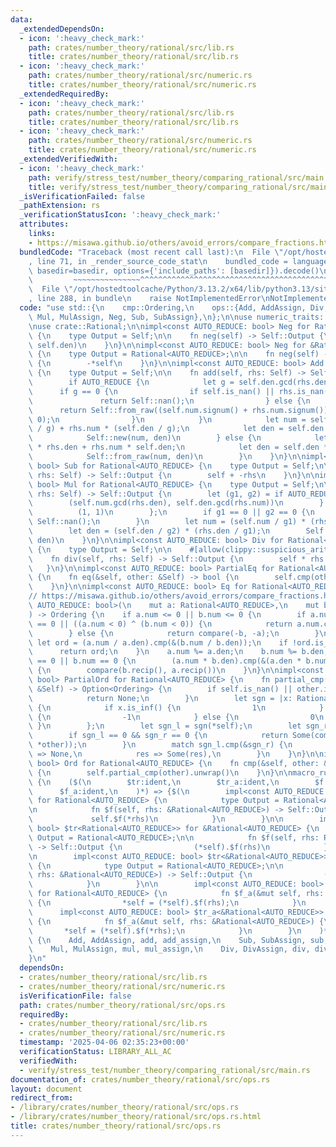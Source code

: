 ```yaml
---
data:
  _extendedDependsOn:
  - icon: ':heavy_check_mark:'
    path: crates/number_theory/rational/src/lib.rs
    title: crates/number_theory/rational/src/lib.rs
  - icon: ':heavy_check_mark:'
    path: crates/number_theory/rational/src/numeric.rs
    title: crates/number_theory/rational/src/numeric.rs
  _extendedRequiredBy:
  - icon: ':heavy_check_mark:'
    path: crates/number_theory/rational/src/lib.rs
    title: crates/number_theory/rational/src/lib.rs
  - icon: ':heavy_check_mark:'
    path: crates/number_theory/rational/src/numeric.rs
    title: crates/number_theory/rational/src/numeric.rs
  _extendedVerifiedWith:
  - icon: ':heavy_check_mark:'
    path: verify/stress_test/number_theory/comparing_rational/src/main.rs
    title: verify/stress_test/number_theory/comparing_rational/src/main.rs
  _isVerificationFailed: false
  _pathExtension: rs
  _verificationStatusIcon: ':heavy_check_mark:'
  attributes:
    links:
    - https://misawa.github.io/others/avoid_errors/compare_fractions.html
  bundledCode: "Traceback (most recent call last):\n  File \"/opt/hostedtoolcache/Python/3.13.2/x64/lib/python3.13/site-packages/onlinejudge_verify/documentation/build.py\"\
    , line 71, in _render_source_code_stat\n    bundled_code = language.bundle(stat.path,\
    \ basedir=basedir, options={'include_paths': [basedir]}).decode()\n          \
    \         ~~~~~~~~~~~~~~~^^^^^^^^^^^^^^^^^^^^^^^^^^^^^^^^^^^^^^^^^^^^^^^^^^^^^^^^^^^^^^^^^^\n\
    \  File \"/opt/hostedtoolcache/Python/3.13.2/x64/lib/python3.13/site-packages/onlinejudge_verify/languages/rust.py\"\
    , line 288, in bundle\n    raise NotImplementedError\nNotImplementedError\n"
  code: "use std::{\n    cmp::Ordering,\n    ops::{Add, AddAssign, Div, DivAssign,\
    \ Mul, MulAssign, Neg, Sub, SubAssign},\n};\n\nuse numeric_traits::{Integer, Recip};\n\
    \nuse crate::Rational;\n\nimpl<const AUTO_REDUCE: bool> Neg for Rational<AUTO_REDUCE>\
    \ {\n    type Output = Self;\n\n    fn neg(self) -> Self::Output {\n        Self::from_raw(-self.num,\
    \ self.den)\n    }\n}\n\nimpl<const AUTO_REDUCE: bool> Neg for &Rational<AUTO_REDUCE>\
    \ {\n    type Output = Rational<AUTO_REDUCE>;\n\n    fn neg(self) -> Self::Output\
    \ {\n        -*self\n    }\n}\n\nimpl<const AUTO_REDUCE: bool> Add for Rational<AUTO_REDUCE>\
    \ {\n    type Output = Self;\n\n    fn add(self, rhs: Self) -> Self::Output {\n\
    \        if AUTO_REDUCE {\n            let g = self.den.gcd(rhs.den);\n      \
    \      if g == 0 {\n                if self.is_nan() || rhs.is_nan() {\n     \
    \               return Self::nan();\n                } else {\n              \
    \      return Self::from_raw((self.num.signum() + rhs.num.signum()).signum(),\
    \ 0);\n                }\n            }\n            let num = self.num * (rhs.den\
    \ / g) + rhs.num * (self.den / g);\n            let den = self.den / g * rhs.den;\n\
    \            Self::new(num, den)\n        } else {\n            let num = self.num\
    \ * rhs.den + rhs.num * self.den;\n            let den = self.den * rhs.den;\n\
    \            Self::from_raw(num, den)\n        }\n    }\n}\n\nimpl<const AUTO_REDUCE:\
    \ bool> Sub for Rational<AUTO_REDUCE> {\n    type Output = Self;\n\n    fn sub(self,\
    \ rhs: Self) -> Self::Output {\n        self + -rhs\n    }\n}\n\nimpl<const AUTO_REDUCE:\
    \ bool> Mul for Rational<AUTO_REDUCE> {\n    type Output = Self;\n\n    fn mul(self,\
    \ rhs: Self) -> Self::Output {\n        let (g1, g2) = if AUTO_REDUCE {\n    \
    \        (self.num.gcd(rhs.den), self.den.gcd(rhs.num))\n        } else {\n  \
    \          (1, 1)\n        };\n        if g1 == 0 || g2 == 0 {\n            return\
    \ Self::nan();\n        }\n        let num = (self.num / g1) * (rhs.num / g2);\n\
    \        let den = (self.den / g2) * (rhs.den / g1);\n        Self::from_raw(num,\
    \ den)\n    }\n}\n\nimpl<const AUTO_REDUCE: bool> Div for Rational<AUTO_REDUCE>\
    \ {\n    type Output = Self;\n\n    #[allow(clippy::suspicious_arithmetic_impl)]\n\
    \    fn div(self, rhs: Self) -> Self::Output {\n        self * rhs.recip()\n \
    \   }\n}\n\nimpl<const AUTO_REDUCE: bool> PartialEq for Rational<AUTO_REDUCE>\
    \ {\n    fn eq(&self, other: &Self) -> bool {\n        self.cmp(other).is_eq()\n\
    \    }\n}\n\nimpl<const AUTO_REDUCE: bool> Eq for Rational<AUTO_REDUCE> {}\n\n\
    // https://misawa.github.io/others/avoid_errors/compare_fractions.html\nfn compare<const\
    \ AUTO_REDUCE: bool>(\n    mut a: Rational<AUTO_REDUCE>,\n    mut b: Rational<AUTO_REDUCE>,\n\
    ) -> Ordering {\n    if a.num <= 0 || b.num <= 0 {\n        if a.num == 0 || b.num\
    \ == 0 || ((a.num < 0) ^ (b.num < 0)) {\n            return a.num.cmp(&b.num);\n\
    \        } else {\n            return compare(-b, -a);\n        }\n    }\n   \
    \ let ord = (a.num / a.den).cmp(&(b.num / b.den));\n    if !ord.is_eq() {\n  \
    \      return ord;\n    }\n    a.num %= a.den;\n    b.num %= b.den;\n    if a.num\
    \ == 0 || b.num == 0 {\n        (a.num * b.den).cmp(&(a.den * b.num))\n    } else\
    \ {\n        compare(b.recip(), a.recip())\n    }\n}\n\nimpl<const AUTO_REDUCE:\
    \ bool> PartialOrd for Rational<AUTO_REDUCE> {\n    fn partial_cmp(&self, other:\
    \ &Self) -> Option<Ordering> {\n        if self.is_nan() || other.is_nan() {\n\
    \            return None;\n        }\n        let sgn = |x: Rational<AUTO_REDUCE>|\
    \ {\n            if x.is_inf() {\n                1\n            } else if x.is_neg_inf()\
    \ {\n                -1\n            } else {\n                0\n           \
    \ }\n        };\n        let sgn_l = sgn(*self);\n        let sgn_r = sgn(*other);\n\
    \        if sgn_l == 0 && sgn_r == 0 {\n            return Some(compare(*self,\
    \ *other));\n        }\n        match sgn_l.cmp(&sgn_r) {\n            Ordering::Equal\
    \ => None,\n            res => Some(res),\n        }\n    }\n}\n\nimpl<const AUTO_REDUCE:\
    \ bool> Ord for Rational<AUTO_REDUCE> {\n    fn cmp(&self, other: &Self) -> Ordering\
    \ {\n        self.partial_cmp(other).unwrap()\n    }\n}\n\nmacro_rules! impl_ops\
    \ {\n    ($(\n        $tr:ident,\n        $tr_a:ident,\n        $f:ident,\n  \
    \      $f_a:ident,\n    )*) => {$(\n        impl<const AUTO_REDUCE: bool> $tr<&Rational<AUTO_REDUCE>>\
    \ for Rational<AUTO_REDUCE> {\n            type Output = Rational<AUTO_REDUCE>;\n\
    \n            fn $f(self, rhs: &Rational<AUTO_REDUCE>) -> Self::Output {\n   \
    \             self.$f(*rhs)\n            }\n        }\n\n        impl<const AUTO_REDUCE:\
    \ bool> $tr<Rational<AUTO_REDUCE>> for &Rational<AUTO_REDUCE> {\n            type\
    \ Output = Rational<AUTO_REDUCE>;\n\n            fn $f(self, rhs: Rational<AUTO_REDUCE>)\
    \ -> Self::Output {\n                (*self).$f(rhs)\n            }\n        }\n\
    \n        impl<const AUTO_REDUCE: bool> $tr<&Rational<AUTO_REDUCE>> for &Rational<AUTO_REDUCE>\
    \ {\n            type Output = Rational<AUTO_REDUCE>;\n\n            fn $f(self,\
    \ rhs: &Rational<AUTO_REDUCE>) -> Self::Output {\n                (*self).$f(*rhs)\n\
    \            }\n        }\n\n        impl<const AUTO_REDUCE: bool> $tr_a<Rational<AUTO_REDUCE>>\
    \ for Rational<AUTO_REDUCE> {\n            fn $f_a(&mut self, rhs: Rational<AUTO_REDUCE>)\
    \ {\n                *self = (*self).$f(rhs);\n            }\n        }\n\n  \
    \      impl<const AUTO_REDUCE: bool> $tr_a<&Rational<AUTO_REDUCE>> for Rational<AUTO_REDUCE>\
    \ {\n            fn $f_a(&mut self, rhs: &Rational<AUTO_REDUCE>) {\n         \
    \       *self = (*self).$f(*rhs);\n            }\n        }\n    )*};\n}\n\nimpl_ops!\
    \ {\n    Add, AddAssign, add, add_assign,\n    Sub, SubAssign, sub, sub_assign,\n\
    \    Mul, MulAssign, mul, mul_assign,\n    Div, DivAssign, div, div_assign,\n\
    }\n"
  dependsOn:
  - crates/number_theory/rational/src/lib.rs
  - crates/number_theory/rational/src/numeric.rs
  isVerificationFile: false
  path: crates/number_theory/rational/src/ops.rs
  requiredBy:
  - crates/number_theory/rational/src/lib.rs
  - crates/number_theory/rational/src/numeric.rs
  timestamp: '2025-04-06 02:35:23+00:00'
  verificationStatus: LIBRARY_ALL_AC
  verifiedWith:
  - verify/stress_test/number_theory/comparing_rational/src/main.rs
documentation_of: crates/number_theory/rational/src/ops.rs
layout: document
redirect_from:
- /library/crates/number_theory/rational/src/ops.rs
- /library/crates/number_theory/rational/src/ops.rs.html
title: crates/number_theory/rational/src/ops.rs
---
```

